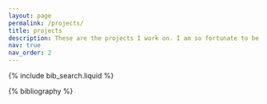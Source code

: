```yaml
---
layout: page
permalink: /projects/
title: projects
description: These are the projects I work on. I am so fortunate to be gifted with such amazing friends and coworkers to help me with these endeavors.
nav: true
nav_order: 2
---
```


<!-- _pages/publications.md -->

<!-- Bibsearch Feature -->

{% include bib_search.liquid %}

<div class="publications">

{% bibliography %}

</div>
